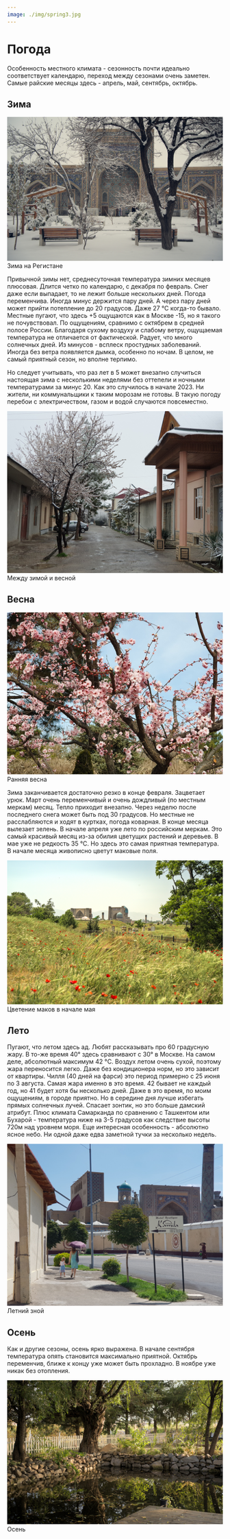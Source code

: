 ```yaml
---
image: ./img/spring3.jpg
---
```


# Погода

Особенность местного климата - сезонность почти идеально соответствует
календарю, переход между сезонами очень заметен. Самые райские месяцы здесь -
апрель, май, сентябрь, октябрь.

## Зима

![Зима](img/winter.jpg) <label>Зима на Регистане</label>

Привычной зимы нет, среднесуточная температура зимних месяцев плюсовая. Длится
четко по календарю, с декабря по февраль. Снег даже если выпадает, то не лежит
больше нескольких дней. Погода переменчива. Иногда минус держится пару дней. А
через пару дней может прийти потепление до 20 градусов. Даже 27 °C когда-то
бывало. Местные пугают, что здесь +5 ощущаются как в Москве -15, но я такого не
почувствовал. По ощущениям, сравнимо с октябрем в средней полосе России.
Благодаря сухому воздуху и слабому ветру, ощущаемая температура не отличается от
фактической. Радует, что много солнечных дней. Из минусов - всплеск простудных
заболеваний. Иногда без ветра появляется дымка, особенно по ночам. В целом, не
самый приятный сезон, но вполне терпимо.

Но следует учитывать, что раз лет в 5 может внезапно случиться настоящая зима с
несколькими неделями без оттепели и ночными температурами за минус 20. Как это
случилось в начале 2023. Ни жители, ни коммунальщики к таким морозам не готовы.
В такую погоду перебои с электричеством, газом и водой случаются повсеместно.

![Между зимой и весной](img/spring1.jpg) <label>Между зимой и весной</label>

## Весна

![Ранняя весна](img/spring2.jpg) <label>Ранняя весна</label>

Зима заканчивается достаточно резко в конце февраля. Зацветает урюк. Март очень
переменчивый и очень дождливый (по местным меркам) месяц. Тепло приходит
внезапно. Через неделю после последнего снега может быть под 30 градусов. Но
местные не расслабляются и ходят в куртках, погода коварная. В конце месяца
вылезает зелень. В начале апреля уже лето по российским меркам. Это самый
красивый месяц из-за обилия цветущих растений и деревьев. В мае уже не редкость
35 °C. Но здесь это самая приятная температура. В начале месяца живописно цветут
маковые поля.

![Маки](img/spring3.jpg) <label>Цветение маков в начале мая</label>

## Лето

Пугают, что летом здесь ад. Любят рассказывать про 60 градусную жару. В то-же
время 40° здесь сравнивают с 30° в Москве. На самом деле, абсолютный максимум 42
°C. Воздух летом очень сухой, поэтому жара переносится легко. Даже без
кондиционера норм, но это зависит от квартиры. Чилля (40 дней на фарси) это
период примерно с 25 июня по 3 августа. Самая жара именно в это время. 42 бывает
не каждый год, но 41 будет хотя бы несколько дней. Даже в это время, по моим
ощущениям, в городе приятно. Но в середине дня лучше избегать прямых солнечных
лучей. Спасает зонтик, но это больше дамский атрибут. Плюс климата Самарканда по
сравнению с Ташкентом или Бухарой - температура ниже на 3-5 градусов как
следствие высоты 720м над уровнем моря. Еще интересная особенность - абсолютно
ясное небо. Ни одной даже едва заметной тучки за несколько недель.

![Лето](img/summer.jpg) <label>Летний зной</label>

## Осень

Как и другие сезоны, осень ярко выражена. В начале сентября температура опять
становится максимально приятной. Октябрь переменчив, ближе к концу уже может
быть прохладно. В ноябре уже никак без отопления.

![Осень](img/autumn.jpg) <label>Осень</label>
